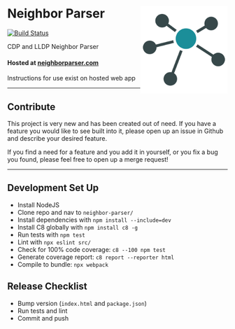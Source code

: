 # Neighbor Parser <img align="right" width="200" height="200" src="dist/static/logo.png">

[![Build Status](https://github.com/PackeTsar/neighbor-parser/actions/workflows/CI-CD.yml/badge.svg)](https://github.com/PackeTsar/neighbor-parser/actions/workflows/CI-CD.yml)

CDP and LLDP Neighbor Parser

#### Hosted at [neighborparser.com](https://neighborparser.com/)

Instructions for use exist on hosted web app

---

## Contribute

This project is very new and has been created out of need. If you have a feature you would like to see built into it, please open up an issue in Github and describe your desired feature.

If you find a need for a feature and you add it in yourself, or you fix a bug you found, please feel free to open up a merge request!

---


## Development Set Up
- Install NodeJS
- Clone repo and nav to `neighbor-parser/`
- Install dependencies with `npm install --include=dev`
- Install C8 globally with `npm install c8 -g`
- Run tests with `npm test`
- Lint with `npx eslint src/`
- Check for 100% code coverage: `c8 --100 npm test`
- Generate coverage report: `c8 report --reporter html`
- Compile to bundle: `npx webpack`


## Release Checklist
- Bump version (`index.html` and `package.json`)
- Run tests and lint
- Commit and push

